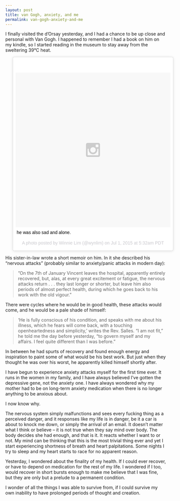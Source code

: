 ```yaml
---
layout: post
title: van Gogh, anxiety, and me
permalink: van-gogh-anxiety-and-me
---
```

I finally visited the d’Orsay yesterday, and I had a chance to be up close and personal with Van Gogh. I happened to remember I had a book on him on my kindle, so I started reading in the museum to stay away from the sweltering 39°C heat. 

<blockquote class="instagram-media" data-instgrm-captioned data-instgrm-version="4" style=" background:#FFF; border:0; border-radius:3px; box-shadow:0 0 1px 0 rgba(0,0,0,0.5),0 1px 10px 0 rgba(0,0,0,0.15); max-width:658px; padding:0; width:99.375%; width:-webkit-calc(100% - 2px); width:calc(100% - 2px);"><div style="padding:8px;"> <div style=" background:#F8F8F8; line-height:0; margin-top:40px; padding:50% 0; text-align:center; width:100%;"> <div style=" background:url(data:image/png;base64,iVBORw0KGgoAAAANSUhEUgAAACwAAAAsCAMAAAApWqozAAAAGFBMVEUiIiI9PT0eHh4gIB4hIBkcHBwcHBwcHBydr+JQAAAACHRSTlMABA4YHyQsM5jtaMwAAADfSURBVDjL7ZVBEgMhCAQBAf//42xcNbpAqakcM0ftUmFAAIBE81IqBJdS3lS6zs3bIpB9WED3YYXFPmHRfT8sgyrCP1x8uEUxLMzNWElFOYCV6mHWWwMzdPEKHlhLw7NWJqkHc4uIZphavDzA2JPzUDsBZziNae2S6owH8xPmX8G7zzgKEOPUoYHvGz1TBCxMkd3kwNVbU0gKHkx+iZILf77IofhrY1nYFnB/lQPb79drWOyJVa/DAvg9B/rLB4cC+Nqgdz/TvBbBnr6GBReqn/nRmDgaQEej7WhonozjF+Y2I/fZou/qAAAAAElFTkSuQmCC); display:block; height:44px; margin:0 auto -44px; position:relative; top:-22px; width:44px;"></div></div> <p style=" margin:8px 0 0 0; padding:0 4px;"> <a href="https://instagram.com/p/4l_h3yoil9/" style=" color:#000; font-family:Arial,sans-serif; font-size:14px; font-style:normal; font-weight:normal; line-height:17px; text-decoration:none; word-wrap:break-word;" target="_top">he was also sad and alone.</a></p> <p style=" color:#c9c8cd; font-family:Arial,sans-serif; font-size:14px; line-height:17px; margin-bottom:0; margin-top:8px; overflow:hidden; padding:8px 0 7px; text-align:center; text-overflow:ellipsis; white-space:nowrap;">A photo posted by Winnie Lim (@wynlim) on <time style=" font-family:Arial,sans-serif; font-size:14px; line-height:17px;" datetime="2015-07-01T12:32:07+00:00">Jul 1, 2015 at 5:32am PDT</time></p></div></blockquote>
<script async defer src="//platform.instagram.com/en_US/embeds.js"></script>

His sister-in-law wrote a short memoir on him. In it she described his “nervous attacks” (probably similar to anxiety/panic attacks in modern day):

> ”On the 7th of January Vincent leaves the hospital, apparently entirely recovered, but, alas, at every great excitement or fatigue, the nervous attacks return . . . they last longer or shorter, but leave him also periods of almost perfect health, during which he goes back to his work with the old vigour.”

There were cycles where he would be in good health, these attacks would come, and he would be a pale shade of himself:

> ‘He is fully conscious of his condition, and speaks with me about his illness, which he fears will come back, with a touching openheartedness and simplicity,’ writes the Rev. Salles. “I am not fit,” he told me the day before yesterday, “to govern myself and my affairs. I feel quite different than I was before.”

In between he had spurts of recovery and found enough energy and inspiration to paint some of what would be his best work. But just when they thought he was over his worst, he apparently killed himself shortly after.

I have begun to experience anxiety attacks myself for the first time ever. It runs in the women in my family, and I have always believed I’ve gotten the depressive gene, not the anxiety one. I have always wondered why my mother had to be on long-term anxiety medication when there is no longer anything to be anxious about. 

I now know why.

The nervous system simply malfunctions and sees every fucking thing as a perceived danger, and it responses like my life is in danger, be it a car is about to knock me down, or simply the arrival of an email. It doesn’t matter what I think or believe – it is not true when they say mind over body. The body decides she had enough, and that is it. It reacts whether I want to or not. My mind can be thinking that this is the most trivial thing ever and yet I start experiencing shortness of breath and heart palpitations. Some nights I try to sleep and my heart starts to race for no apparent reason. 

Yesterday, I wondered about the finality of my health. If I could ever recover, or have to depend on medication for the rest of my life. I wondered if I too, would recover in short bursts enough to make me believe that I was fine, but they are only but a prelude to a permanent condition. 

I wonder of all the things I was able to survive from, if I could survive my own inability to have prolonged periods of thought and creation.
